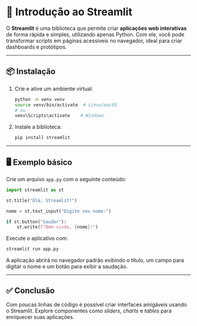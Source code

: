 # 🚀 Introdução ao Streamlit

O **Streamlit** é uma biblioteca que permite criar **aplicações web interativas** de forma rápida e simples, utilizando apenas Python. Com ele, você pode transformar scripts em páginas acessíveis no navegador, ideal para criar dashboards e protótipos.

---

## 📦 Instalação

1. Crie e ative um ambiente virtual:
   ```bash
   python -m venv venv
   source venv/bin/activate  # Linux/macOS
   # ou
   venv\Scripts\activate    # Windows
   ```
2. Instale a biblioteca:
   ```bash
   pip install streamlit
   ```

---

## 🖥️ Exemplo básico

Crie um arquivo `app.py` com o seguinte conteúdo:

```python
import streamlit as st

st.title("Olá, Streamlit!")

nome = st.text_input("Digite seu nome:")

if st.button("Saudar"):
    st.write(f"Bem-vindo, {nome}!")
```

Execute o aplicativo com:

```bash
streamlit run app.py
```

A aplicação abrirá no navegador padrão exibindo o título, um campo para digitar o nome e um botão para exibir a saudação.

---

## ✅ Conclusão

Com poucas linhas de código é possível criar interfaces amigáveis usando o Streamlit. Explore componentes como _sliders_, _charts_ e _tables_ para enriquecer suas aplicações.
